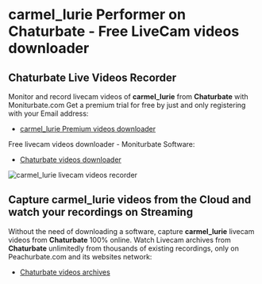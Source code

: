 # carmel_lurie Performer on Chaturbate - Free LiveCam videos downloader

## Chaturbate Live Videos Recorder

Monitor and record livecam videos of **carmel_lurie** from **Chaturbate** with Moniturbate.com
Get a premium trial for free by just and only registering with your Email address:
* [carmel_lurie Premium videos downloader](https://moniturbate.com/request-demo-licence-key.html)

Free livecam videos downloader - Moniturbate Software:
* [Chaturbate videos downloader](https://moniturbate.com/moniturbate-download-software.html)

![carmel_lurie livecam videos recorder](https://peachurnet.com/templates/moniturbate-software.png)


## Capture carmel_lurie videos from the Cloud and watch your recordings on Streaming

Without the need of downloading a software, capture **carmel_lurie** livecam videos from **Chaturbate** 100% online.
Watch Livecam archives from **Chaturbate** unlimitedly from thousands of existing recordings, only on Peachurbate.com and its websites network:
* [Chaturbate videos archives](https://peachurnet.com/)
